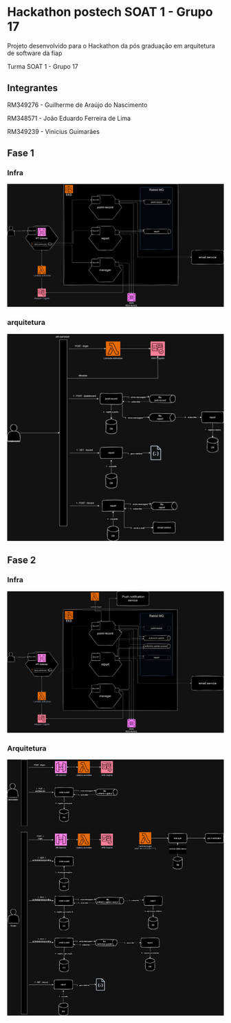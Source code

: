 # Hackathon postech SOAT 1 - Grupo 17
Projeto desenvolvido para o Hackathon da pós graduação em arquitetura de software da fiap

Turma SOAT 1 - Grupo 17 
## Integrantes
RM349276 - Guilherme de Araújo do Nascimento

RM348571 - João Eduardo Ferreira de Lima

RM349239 - Vinicius Guimarães

## Fase 1
### Infra
![Diagrama de infra - fase 1](assets/hackathon-infra-fase1.png)
### arquitetura
![Diagrama de arquitetura - fase 1](assets/hackathon-router-fase1.png)

## Fase 2 
### Infra
![Diagrama de infra - fase 2](assets/hackathon-infra-fase2.png)
### Arquitetura
![Diagrama de arquitetura - fase 2](assets/hackathon-router-fase2.png)